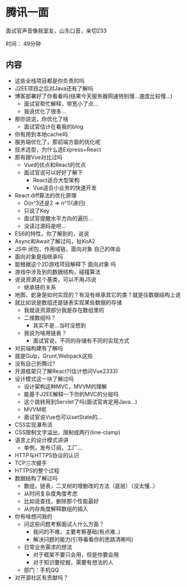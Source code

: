 # 腾讯一面

面试官声音像我室友，山东口音，亲切233

时间： 49分钟

## 内容

- 这些全栈项目都是你负责的吗
- J2EE项目之后对Java还有了解吗
- 博客部署好了你看看吗(结果今天服务器网速特别慢...速度比较慢...)
  - 面试官帮忙解释，带宽小了点...
  - 我说优化了很多...
- 那你说说，你优化了啥
  - 面试官估计在看我的blog
- 你有用到本地cache吗
- 服务端优化了，那前端方面的优化呢
- 技术选型，为什么选Express+React
- 那有跟Vue对比过吗
  - Vue的优点和React的优点
  - 面试官说可以好好了解下
    - React适合大型架构
    - Vue适合小业务的快速开发
- React diff算法的优化原理
  - O(n^3还是2 => n^1)(递归)
  - 只说了Key
  - 面试官提醒水平方向的遍历...
  - 没读过源码是吧...
- ES6的特性，你了解到的，说说
- Async和Await了解过吗，扯KoA2
- JS中 闭包，作用域链，面向对象 自己的体会
- 面向对象是指继承吗
- 能根据这个2D游戏项目解释下 面向对象 吗
- 游戏中涉及到的数据结构，碰撞算法
- 说说资源这个基类，可以不用JS说
  - 继承链的关系
- 地图，蛇身是如何实现的？有没有继承其它的类？就是往数据结构上说
- 就比如说是数组还是链表实现某些数据的存储
  - 我就说资源部分我是存在数组里的
  - 二维数组吗？
    - 其实不是...当时没想到
  - 我说为啥用链表？
    - 面试官说，不同的存储有不同的实现方式
- 对前端构建有了解吗
- 就是Gulp，Grunt,Webpack这些
- 没有自己折腾过?
- 开源框架只了解React?(估计想问Vue2333)
- 设计模式这一块了解过吗
  - 设计架构这种MVC，MVVM的理解
  - 能基于J2EE解释一下你的MVC的分层吗
  - 这个跳转用到Servlet了吗(面试官肯定用Java...)
  - MVVM呢
  - 面试官说Vue也可以setState的...
- CSS实现瀑布流
- CSS限制文字溢出，限制成两行(line-clamp)
- 语言上的设计模式讲讲
  - 单例，发布订阅，工厂...
- HTTP与HTTPS协议的认识
- TCP三次握手
- HTTPS的整个过程
- 数据结构了解过吗
  - 数组，链表，二叉树的增删改的方法（底层）（没太懂..）
  - 从时间复杂度角度考虑
  - 比如说查找，删除那个性能最好
  - 从内存角度解释数组的插入
- 你有啥想问我的
  - 问这些问题考察面试人什么方面？
    - 我问的不难，主要考察基础(有点难..)
    - 解决问题的能力(引导看看你的思路清晰吗)
  - 日常业务需求的想法
    - 对于框架不要只会用，但是你要会用
    - 对于知识要挖掘，需要有想法的人
  - 部门：手机QQ
- 对开源社区有贡献吗？